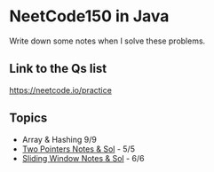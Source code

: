 # NeetCode150 in Java
Write down some notes when I solve these problems.  
## Link to the Qs list
https://neetcode.io/practice
## Topics
- Array & Hashing 9/9
- [Two Pointers Notes & Sol](https://github.com/SongyangD/NeetCode150/blob/main/TwoPointers9.md) -  5/5
- [Sliding Window Notes & Sol](https://github.com/SongyangD/NeetCode150/blob/main/SlidingWindow.md) - 6/6
